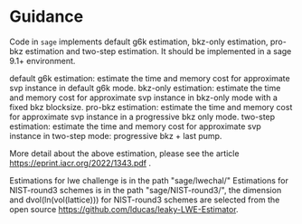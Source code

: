 # Guidance


Code in `sage` implements default g6k estimation, bkz-only estimation, pro-bkz estimation and two-step estimation. It should be implemented in a sage 9.1+ environment.

default g6k estimation: estimate the time and memory cost for approximate svp instance in default g6k mode.
bkz-only estimation: estimate the time and memory cost for approximate svp instance in bkz-only mode with a fixed bkz blocksize.
pro-bkz estimation: estimate the time and memory cost for approximate svp instance in a progressive bkz only mode.
two-step estimation: estimate the time and memory cost for approximate svp instance in two-step mode: progressive bkz + last pump.

More detail about the above estimation, please see the article https://eprint.iacr.org/2022/1343.pdf .


Estimations for lwe challenge is in the path "sage/lwechal/"
Estimations for NIST-round3 schemes is in the path "sage/NIST-round3/", the dimension and dvol(ln(vol(lattice))) for NIST-round3 schemes are selected from the open source https://github.com/lducas/leaky-LWE-Estimator.
